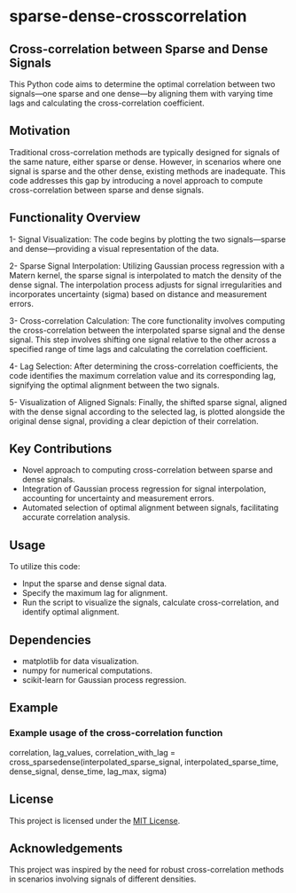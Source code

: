 # sparse-dense-crosscorrelation

## Cross-correlation between Sparse and Dense Signals
This Python code aims to determine the optimal correlation between two signals—one sparse and one dense—by aligning them with varying time lags and calculating the cross-correlation coefficient.

## Motivation
Traditional cross-correlation methods are typically designed for signals of the same nature, either sparse or dense. However, in scenarios where one signal is sparse and the other dense, existing methods are inadequate. This code addresses this gap by introducing a novel approach to compute cross-correlation between sparse and dense signals.

## Functionality Overview
1- Signal Visualization: The code begins by plotting the two signals—sparse and dense—providing a visual representation of the data.

2- Sparse Signal Interpolation: Utilizing Gaussian process regression with a Matern kernel, the sparse signal is interpolated to match the density of the dense signal. The interpolation process adjusts for signal irregularities and incorporates uncertainty (sigma) based on distance and measurement errors.

3- Cross-correlation Calculation: The core functionality involves computing the cross-correlation between the interpolated sparse signal and the dense signal. This step involves shifting one signal relative to the other across a specified range of time lags and calculating the correlation coefficient.

4- Lag Selection: After determining the cross-correlation coefficients, the code identifies the maximum correlation value and its corresponding lag, signifying the optimal alignment between the two signals.

5- Visualization of Aligned Signals: Finally, the shifted sparse signal, aligned with the dense signal according to the selected lag, is plotted alongside the original dense signal, providing a clear depiction of their correlation.

## Key Contributions
- Novel approach to computing cross-correlation between sparse and dense signals.
- Integration of Gaussian process regression for signal interpolation, accounting for uncertainty and measurement errors.
- Automated selection of optimal alignment between signals, facilitating accurate correlation analysis.

## Usage
To utilize this code:
- Input the sparse and dense signal data.
- Specify the maximum lag for alignment.
- Run the script to visualize the signals, calculate cross-correlation, and identify optimal alignment.

## Dependencies
- matplotlib for data visualization.
- numpy for numerical computations.
- scikit-learn for Gaussian process regression.

## Example
### Example usage of the cross-correlation function
correlation, lag_values, correlation_with_lag = cross_sparsedense(interpolated_sparse_signal, interpolated_sparse_time, dense_signal, dense_time, lag_max, sigma)

## License
This project is licensed under the [MIT License](LICENSE).

## Acknowledgements
This project was inspired by the need for robust cross-correlation methods in scenarios involving signals of different densities.

